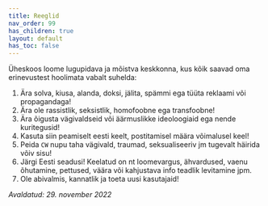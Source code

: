 ```yaml
---
title: Reeglid
nav_order: 99
has_children: true
layout: default
has_toc: false
---
```


Üheskoos loome lugupidava ja mõistva keskkonna, kus kõik saavad oma erinevustest hoolimata vabalt suhelda:

1. Ära solva, kiusa, alanda, doksi, jälita, spämmi ega tüüta reklaami või propagandaga!
2. Ära ole rassistlik, seksistlik, homofoobne ega transfoobne!
3. Ära õigusta vägivaldseid või äärmuslikke ideoloogiaid ega nende kuritegusid!
4. Kasuta siin peamiselt eesti keelt, postitamisel määra võimalusel keel!
5. Peida `CW` nupu taha vägivald, traumad, seksualiseeriv jm tugevalt häirida võiv sisu!
6. Järgi Eesti seadusi! Keelatud on nt loomevargus, ähvardused, vaenu õhutamine, pettused, väära või kahjustava info teadlik levitamine jpm.
7. Ole abivalmis, kannatlik ja toeta uusi kasutajaid!

_Avaldatud: 29. november 2022_

